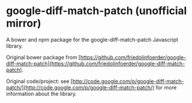 google-diff-match-patch (unofficial mirror)
===========================================

A bower and npm package for the google-diff-match-patch Javascript library.

Original bower package from [https://github.com/friedolinfoerder/google-diff-match-patch](https://github.com/friedolinfoerder/google-diff-match-patch).

Original code/project: see [http://code.google.com/p/google-diff-match-patch/](http://code.google.com/p/google-diff-match-patch/) for more information about the library.